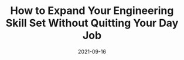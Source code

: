 ---
date: 2021-09-16
permalink: false
publisher: sitepointdotcom
tags:
  - career
  - meta
target_url: https://www.sitepoint.com/how-to-expand-your-engineering-skill-set-without-quitting-your-day-job/
title: How to Expand Your Engineering Skill Set Without Quitting Your Day Job
---